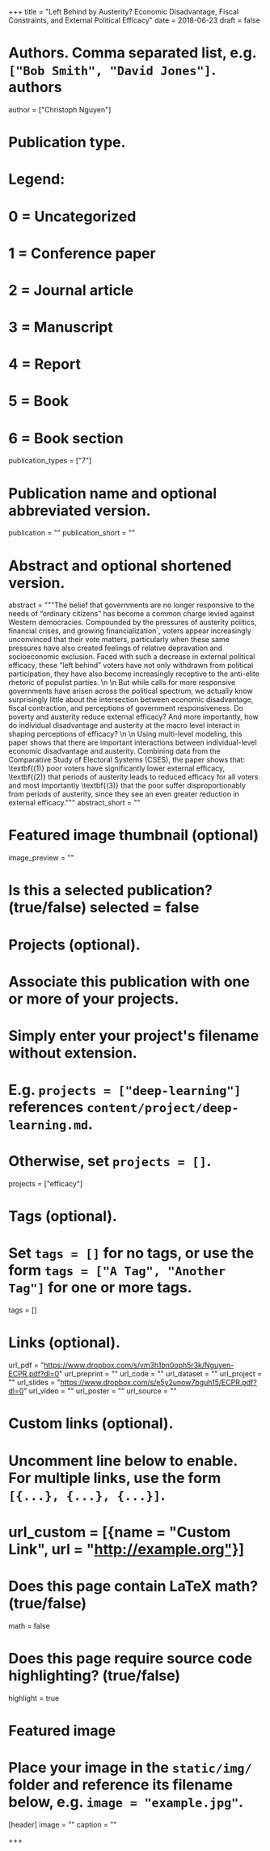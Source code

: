 +++
title = "Left Behind by Austerity? Economic Disadvantage, Fiscal Constraints, and External Political Efficacy"
date = 2018-06-23
draft = false

# Authors. Comma separated list, e.g. `["Bob Smith", "David Jones"]`. authors 
author = ["Christoph Nguyen"] 

# Publication type.
# Legend:
# 0 = Uncategorized
# 1 = Conference paper
# 2 = Journal article
# 3 = Manuscript
# 4 = Report
# 5 = Book
# 6 = Book section
publication_types = ["7"]

# Publication name and optional abbreviated version.
publication = ""
publication_short = ""

# Abstract and optional shortened version. 
abstract = """The belief that 
governments are no longer responsive to the needs of “ordinary citizens” has 
become a common charge levied against Western democracies. Compounded by the 
pressures of austerity politics, financial crises, and growing 
financialization`, voters appear increasingly unconvinced that their vote 
matters, particularly when these same pressures have also created feelings of 
relative depravation and socioeconomic exclusion. Faced with such a decrease 
in external political efficacy, these “left behind” voters have not only 
withdrawn from political participation, they have also become increasingly 
receptive to the anti-elite rhetoric of populist parties.  \n \n But while 
calls for more responsive governments have arisen across the political 
spectrum, we actually know surprisingly little about the intersection between 
economic disadvantage, fiscal contraction, and perceptions of government 
responsiveness. Do poverty and austerity reduce external efficacy? And more 
importantly, how do individual disadvantage and austerity at the macro level 
interact in shaping perceptions of efficacy? \n \n Using multi-level 
modeling, this paper shows that there are important interactions between 
individual-level economic disadvantage and austerity. Combining data from the 
Comparative Study of Electoral Systems (CSES), the paper shows that: 
\textbf{(1)} poor voters have significantly lower external efficacy, 
\textbf{(2)} that periods of austerity leads to reduced efficacy for all 
voters and most importantly \textbf{(3)} that the poor suffer 
disproportionably from periods of austerity, since they see an even greater 
reduction in external efficacy.""" 
abstract_short = "" 

# Featured image thumbnail (optional)
image_preview = ""

# Is this a selected publication? (true/false) selected = false 

# Projects (optional).
#   Associate this publication with one or more of your projects.
#   Simply enter your project's filename without extension.
#   E.g. `projects = ["deep-learning"]` references `content/project/deep-learning.md`.
#   Otherwise, set `projects = []`.
projects = ["efficacy"]

# Tags (optional).
#   Set `tags = []` for no tags, or use the form `tags = ["A Tag", "Another Tag"]` for one or more tags.
tags = []

# Links (optional).
url_pdf = "https://www.dropbox.com/s/vm3h1bn0oph5r3k/Nguyen-ECPR.pdf?dl=0"
url_preprint = ""
url_code = ""
url_dataset = ""
url_project = ""
url_slides = "https://www.dropbox.com/s/e5y2unow7bguh15/ECPR.pdf?dl=0"
url_video = ""
url_poster = ""
url_source = ""

# Custom links (optional).
#   Uncomment line below to enable. For multiple links, use the form `[{...}, {...}, {...}]`.
# url_custom = [{name = "Custom Link", url = "http://example.org"}]

# Does this page contain LaTeX math? (true/false)
math = false

# Does this page require source code highlighting? (true/false)
highlight = true

# Featured image
# Place your image in the `static/img/` folder and reference its filename below, e.g. `image = "example.jpg"`.
[header]
image = ""
caption = ""

+++
